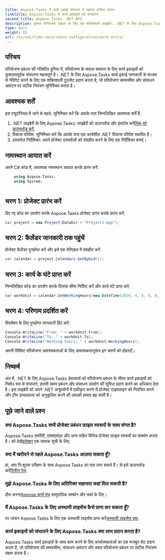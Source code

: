```yaml
---
title: Aspose.Tasks में कार्य इकाई संचालन में महारत हासिल करना
linktitle: Aspose.Tasks में कार्य इकाइयों को संभालना
second_title: Aspose.Tasks .NET API
description: कुशल परियोजना प्रबंधन के लिए एक शक्तिशाली लाइब्रेरी, .NET के लिए Aspose.Tasks का अन्वेषण करें। इष्टतम संसाधन उपयोग के लिए कार्य इकाइयों को सटीकता से संभालें।
type: docs
weight: 15
url: /hi/net/time-recurrence-configuration/work-units/
---
```

## परिचय
परियोजना प्रबंधन की गतिशील दुनिया में, परियोजना के सफल समापन के लिए कार्य इकाइयों को कुशलतापूर्वक संभालना महत्वपूर्ण है। .NET के लिए Aspose.Tasks कार्य इकाई जानकारी के माध्यम से नेविगेट करने के लिए एक शक्तिशाली टूलसेट प्रदान करता है, जो परियोजना समयसीमा और संसाधन आवंटन पर सटीक नियंत्रण सुनिश्चित करता है।
## आवश्यक शर्तें
इस ट्यूटोरियल में जाने से पहले, सुनिश्चित करें कि आपके पास निम्नलिखित आवश्यक शर्तें हैं:
1.  .NET लाइब्रेरी के लिए Aspose.Tasks: लाइब्रेरी को डाउनलोड और इंस्टॉल करें[लिंक को डाउनलोड करें](https://releases.aspose.com/tasks/net/).
2. विकास परिवेश: सुनिश्चित करें कि आपके पास एक कार्यशील .NET विकास परिवेश स्थापित है।
3. दस्तावेज़ निर्देशिका: अपने प्रोजेक्ट दस्तावेज़ों को संग्रहीत करने के लिए एक निर्देशिका बनाएं।
## नामस्थान आयात करें
अपने C# कोड में, आवश्यक नामस्थान आयात करके प्रारंभ करें:
```csharp
    using Aspose.Tasks;
    using System;
    
```
## चरण 1: प्रोजेक्ट प्रारंभ करें
दिए गए कोड का उपयोग करके Aspose.Tasks प्रोजेक्ट प्रारंभ करके प्रारंभ करें:
```csharp
var project = new Project(DataDir + "Project1.mpp");
```
## चरण 2: कैलेंडर जानकारी तक पहुंचें
प्रोजेक्ट कैलेंडर पुनर्प्राप्त करें और इसे एक वेरिएबल में संग्रहीत करें:
```csharp
var calendar = project.Calendars.GetByUid(1);
```
## चरण 3: कार्य के घंटे प्राप्त करें
निम्नलिखित कोड का उपयोग करके दिनांक सीमा निर्दिष्ट करें और कार्य घंटे प्राप्त करें:
```csharp
var workUnit = calendar.GetWorkingHours(new DateTime(2020, 4, 8, 8, 0, 0), new DateTime(2020, 4, 9, 17, 0, 0));
```
## चरण 4: परिणाम प्रदर्शित करें
विश्लेषण के लिए पुनर्प्राप्त जानकारी प्रिंट करें:
```csharp
Console.WriteLine("From: " + workUnit.From);
Console.WriteLine("To: " + workUnit.To);
Console.WriteLine("Working hours: " + workUnit.WorkingHours);
```
अपनी विशिष्ट परियोजना आवश्यकताओं के लिए आवश्यकतानुसार इन चरणों को दोहराएँ।
## निष्कर्ष
अंत में, .NET के लिए Aspose.Tasks डेवलपर्स को परियोजना प्रबंधन के भीतर कार्य इकाइयों को निर्बाध रूप से संभालने, प्रभावी समय प्रबंधन और संसाधन उपयोग की सुविधा प्रदान करने का अधिकार देता है। इस लाइब्रेरी को अपने .NET अनुप्रयोगों में एकीकृत करने से प्रोजेक्ट टाइमलाइन को नियंत्रित करने और टीम उत्पादकता को अनुकूलित करने की आपकी क्षमता बढ़ जाती है।
## पूछे जाने वाले प्रश्न
### क्या Aspose.Tasks सभी प्रोजेक्ट प्रबंधन फ़ाइल स्वरूपों के साथ संगत है?
 Aspose.Tasks एमपीपी, एक्सएमएल और अन्य सहित विभिन्न प्रोजेक्ट फ़ाइल स्वरूपों का समर्थन करता है। को देखें[प्रलेखन](https://reference.aspose.com/tasks/net/) एक व्यापक सूची के लिए.
### क्या मैं खरीदने से पहले Aspose.Tasks आज़मा सकता हूँ?
 हां, आप नि:शुल्क परीक्षण के साथ Aspose.Tasks का पता लगा सकते हैं। से इसे डाउनलोड करें[रिलीज पेज](https://releases.aspose.com/).
### मुझे Aspose.Tasks के लिए अतिरिक्त सहायता कहां मिल सकती है?
 दौरा करना[Aspose.कार्य मंच](https://forum.aspose.com/c/tasks/15) सामुदायिक समर्थन और चर्चा के लिए।
### मैं Aspose.Tasks के लिए अस्थायी लाइसेंस कैसे प्राप्त कर सकता हूँ?
 पर जाकर Aspose.Tasks के लिए एक अस्थायी लाइसेंस प्राप्त करें[अस्थायी लाइसेंस पृष्ठ](https://purchase.aspose.com/temporary-license/).
### कार्य इकाइयों को संभालने के लिए Aspose.Tasks क्या लाभ प्रदान करता है?
Aspose.Tasks कार्य इकाइयों के साथ काम करने के लिए कार्यात्मकताओं का एक मजबूत सेट प्रदान करता है, जो परियोजना की समयसीमा, संसाधन आवंटन और समग्र परियोजना प्रबंधन पर सटीक नियंत्रण सक्षम करता है।